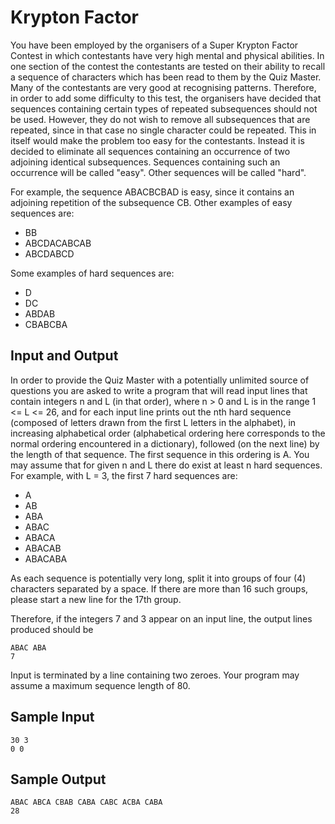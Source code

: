 Krypton Factor
===

You have been employed by the organisers of a Super Krypton Factor Contest in which contestants have very high mental and physical abilities. In one section of the contest the contestants are tested on their ability to recall a sequence of characters which has been read to them by the Quiz Master. Many of the contestants are very good at recognising patterns. Therefore, in order to add some difficulty to this test, the organisers have decided that sequences containing certain types of repeated subsequences should not be used. However, they do not wish to remove all subsequences that are repeated, since in that case no single character could be repeated. This in itself would make the problem too easy for the contestants. Instead it is decided to eliminate all sequences containing an occurrence of two adjoining identical subsequences. Sequences containing such an occurrence will be called "easy". Other sequences will be called "hard".

For example, the sequence ABACBCBAD is easy, since it contains an adjoining repetition of the subsequence CB. Other examples of easy sequences are:

* BB
* ABCDACABCAB
* ABCDABCD

Some examples of hard sequences are:

* D
* DC
* ABDAB
* CBABCBA

Input and Output
---
In order to provide the Quiz Master with a potentially unlimited source of questions you are asked to write a program that will read input lines that contain integers n and L (in that order), where n > 0 and L is in the range 1 <= L <= 26, and for each input line prints out the nth hard sequence (composed of letters drawn from the first L letters in the alphabet), in increasing alphabetical order (alphabetical ordering here corresponds to the normal ordering encountered in a dictionary), followed (on the next line) by the length of that sequence. The first sequence in this ordering is A. You may assume that for given n and L there do exist at least n hard sequences.
For example, with L = 3, the first 7 hard sequences are:

* A
* AB
* ABA
* ABAC
* ABACA
* ABACAB
* ABACABA

As each sequence is potentially very long, split it into groups of four (4) characters separated by a space. If there are more than 16 such groups, please start a new line for the 17th group.

Therefore, if the integers 7 and 3 appear on an input line, the output lines produced should be

    ABAC ABA
    7

Input is terminated by a line containing two zeroes. Your program may assume a maximum sequence length of 80.

Sample Input
---

    30 3
    0 0

Sample Output
---

    ABAC ABCA CBAB CABA CABC ACBA CABA
    28
